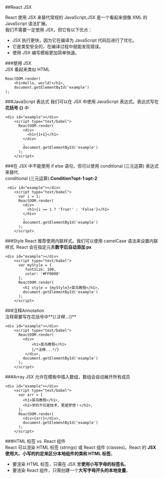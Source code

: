 ##React JSX
       
React 使用 JSX 来替代常规的 JavaScript,JSX 是一个看起来很像 XML 的 JavaScript 语法扩展。                        
我们不需要一定使用 JSX，但它有以下优点：                 
- JSX 执行更快，因为它在编译为 JavaScript 代码后进行了优化。             
- 它是类型安全的，在编译过程中就能发现错误。       
- 使用 JSX 编写模板更加简单快速。          
             
      
###使用 JSX     
JSX 看起来类似 HTML        
```
ReactDOM.render(
    <h1>Hello, world!</h1>,
    document.getElementById('example')
);
```            
                                
###JavaScript 表达式
我们可以在 JSX 中使用 JavaScript 表达式。表达式写在**花括号 {}** 中              
```
<div id="example"></div>
    <script type="text/babel">
      ReactDOM.render(
      	<div>
      	  <h1>{1+1}</h1>
        </div>
      	,
      	document.getElementById('example')
      );
    </script>
```        
           
###在 JSX 中不能使用 if else 语句，但可以使用 conditional (三元运算) 表达式来替代.       
conditional (三元运算):**Condition?opt-1:opt-2**                                       
         
```
 <div id="example"></div>
    <script type="text/babel">
	  var i = 1;
      ReactDOM.render(
      	<div>
      	  <h1>{i == 1 ? 'True!' : 'False'}</h1>
        </div>
      	,
      	document.getElementById('example')
      );
    </script>
```                
          
###Style
React 推荐使用内联样式。我们可以使用 camelCase 语法来设置内联样式. React 会在指定元素**数字后自动添加 px**                               
```
<div id="example"></div>
    <script type="text/babel">
      var myStyle = {
         fontSize: 100,
         color: '#FF0000'
      };
      ReactDOM.render(
      	<h1 style = {myStyle}>菜鸟教程</h1>,
      	document.getElementById('example')
      );
    </script>
```                 
                              
###注释Annotation            
注释需要写在花括号中**{/*注释...*/}**                                              
```
<div id="example"></div>
    <script type="text/babel">
      ReactDOM.render(
      	<div>
            <h1>菜鸟教程</h1>
            {/*注释...*/}
         </div>,
      	document.getElementById('example')
      );
    </script>
```                  
         
###Array
JSX 允许在模板中插入数组，数组会自动展开所有成员                     
```
<div id="example"></div>
    <script type="text/babel">
      var arr = [
        <h1>菜鸟教程</h1>,
        <h2>学的不仅是技术，更是梦想！</h2>,
      ];
      ReactDOM.render(
        <div>{arr}</div>,
        document.getElementById('example')
      );
    </script>
```                
        
###HTML 标签 vs. React 组件             
React 可以渲染 HTML 标签 (strings) 或 React 组件 (classes)。React 的 **JSX 使用大、小写的约定来区分本地组件的类和 HTML 标签**。                       
- 要渲染 HTML 标签，只需在 JSX 里**使用小写字母的标签名**。
- 要渲染 React 组件，只需创建一个**大写字母开头的本地变量**。           
         
          
            
                
                          
     

                           
